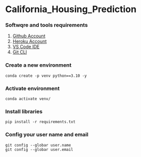# California_Housing_Prediction ###

### Softwqre and tools requirements
1. [Github Account](https://github.com/)
2. [Heroku Account](https://www.heroku.com/home)
3. [VS Code IDE](https://code.visualstudio.com/)
4. [Git CLI](https://git-scm.com/book/en/v2/Getting-Started-The-Command-Line)

### Create a new environment
```
conda create -p venv python==3.10 -y
```
### Activate environment
```
conda activate venv/
```
### Install libraries
```
pip install -r requirements.txt
```
### Config your user name and email
```
git config --globar user.name
git config --globar user.email
```